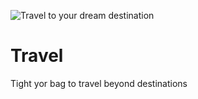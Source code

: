 ![Travel to your dream destination](https://github.com/cjlavanya/Travel/assets/166911393/5e0ec49e-4663-41a3-9990-2029523c33c8)
# Travel
Tight yor bag to travel beyond destinations
